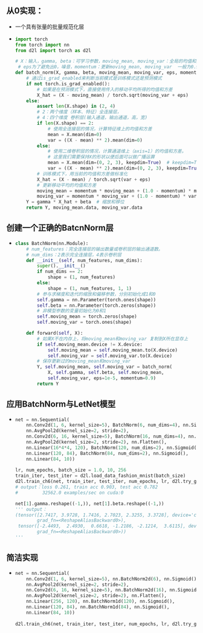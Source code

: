 ## 从0实现：

- 一个具有张量的批量规范化层

- ```python
  import torch
  from torch import nn
  from d2l import torch as d2l
  
  # X：输入，gamma, beta：可学习参数，moving_mean, moving_var：全局的均值和方差，
   # eps为了避免出0，噪音，momentum：更新moving_mean, moving_var  一般为0.9
  def batch_norm(X, gamma, beta, moving_mean, moving_var, eps, momentum):
      # 通过is_grad_enabled来判断当前模式是训练模式还是预测模式
      if not torch.is_grad_enabled():
          # 如果是在预测模式下，直接使用传入的移动平均所得的均值和方差
          X_hat = (X - moving_mean) / torch.sqrt(moving_var + eps)
      else:
          assert len(X.shape) in (2, 4) 
          # 2：两个维度（样本、特征）全连接层，
          # 4：四个维度 卷积层(输入通道，输出通道，高，宽)
          if len(X.shape) == 2:
              # 使用全连接层的情况，计算特征维上的均值和方差
              mean = X.mean(dim=0)   
              var = ((X - mean) ** 2).mean(dim=0)
          else:
              # 使用二维卷积层的情况，计算通道维上（axis=1）的均值和方差。
              # 这里我们需要保持X的形状以便后面可以做广播运算
              mean = X.mean(dim=(0, 2, 3), keepdim=True)  # keepdim=True 保持输出的维度,维度(1xnx1x1)
              var = ((X - mean) ** 2).mean(dim=(0, 2, 3), keepdim=True)
          # 训练模式下，用当前的均值和方差做标准化
          X_hat = (X - mean) / torch.sqrt(var + eps)
          # 更新移动平均的均值和方差
          moving_mean = momentum * moving_mean + (1.0 - momentum) * mean
          moving_var = momentum * moving_var + (1.0 - momentum) * var
      Y = gamma * X_hat + beta  # 缩放和移位
      return Y, moving_mean.data, moving_var.data
  ```

## 创建一个正确的BatcnNorm层

- ```python
  class BatchNorm(nn.Module):
      # num_features：完全连接层的输出数量或卷积层的输出通道数。
      # num_dims：2表示完全连接层，4表示卷积层
      def __init__(self, num_features, num_dims):
          super().__init__()
          if num_dims == 2:
              shape = (1, num_features)
          else:
              shape = (1, num_features, 1, 1)
          # 参与求梯度和迭代的缩放和偏移参数，分别初始化成1和0
          self.gamma = nn.Parameter(torch.ones(shape))
          self.beta = nn.Parameter(torch.zeros(shape))
          # 非模型参数的变量初始化为0和1
          self.moving_mean = torch.zeros(shape)
          self.moving_var = torch.ones(shape)
  
      def forward(self, X):
          # 如果X不在内存上，将moving_mean和moving_var 复制到X所在显存上
          if self.moving_mean.device != X.device:
              self.moving_mean = self.moving_mean.to(X.device)
              self.moving_var = self.moving_var.to(X.device)
          # 保存更新过的moving_mean和moving_var
          Y, self.moving_mean, self.moving_var = batch_norm(
              X, self.gamma, self.beta, self.moving_mean,
              self.moving_var, eps=1e-5, momentum=0.9)
          return Y
  ```

## 应用BatchNorm与LetNet模型

- ```python
  net = nn.Sequential(
      nn.Conv2d(1, 6, kernel_size=5), BatchNorm(6, num_dims=4), nn.Sigmoid(),
      nn.AvgPool2d(kernel_size=2, stride=2),
      nn.Conv2d(6, 16, kernel_size=5), BatchNorm(16, num_dims=4), nn.Sigmoid(),
      nn.AvgPool2d(kernel_size=2, stride=2), nn.Flatten(),
      nn.Linear(16*4*4, 120), BatchNorm(120, num_dims=2), nn.Sigmoid(),
      nn.Linear(120, 84), BatchNorm(84, num_dims=2), nn.Sigmoid(),
      nn.Linear(84, 10))
      
  lr, num_epochs, batch_size = 1.0, 10, 256
  train_iter, test_iter = d2l.load_data_fashion_mnist(batch_size)
  d2l.train_ch6(net, train_iter, test_iter, num_epochs, lr, d2l.try_gpu())
  # output：loss 0.261, train acc 0.903, test acc 0.782
  #         32562.0 examples/sec on cuda:0
  
  net[1].gamma.reshape((-1,)), net[1].beta.reshape((-1,))
  ''' output：
  (tensor([2.7417, 3.9728, 1.7416, 2.7023, 2.3255, 3.3728], device='cuda:0',
          grad_fn=<ReshapeAliasBackward0>),
   tensor([-2.4493,  2.4930,  0.6618, -1.2186, -2.1214,  3.6115], device='cuda:0',
          grad_fn=<ReshapeAliasBackward0>))
  '''
  ```

## 简洁实现

- ```python
  net = nn.Sequential(
      nn.Conv2d(1, 6, kernel_size=5), nn.BatchNorm2d(6), nn.Sigmoid(),
      nn.AvgPool2d(kernel_size=2, stride=2),
      nn.Conv2d(6, 16, kernel_size=5), nn.BatchNorm2d(16), nn.Sigmoid(),
      nn.AvgPool2d(kernel_size=2, stride=2), nn.Flatten(),
      nn.Linear(256, 120), nn.BatchNorm1d(120), nn.Sigmoid(),
      nn.Linear(120, 84), nn.BatchNorm1d(84), nn.Sigmoid(),
      nn.Linear(84, 10))
      
  d2l.train_ch6(net, train_iter, test_iter, num_epochs, lr, d2l.try_gpu())
  ```